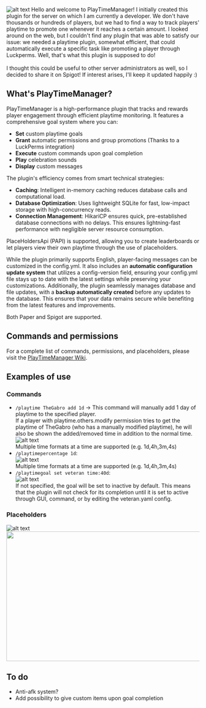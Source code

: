![alt text](https://i.imgur.com/cMGDraE.png "PlayTime Logo")
Hello and welcome to PlayTimeManager! I initially created this plugin for the server on which I am currently a developer. We don't have thousands or hundreds of players, but we had to find a way to track players' playtime to promote one whenever it reaches a certain amount. I looked around on the web, but I couldn't find any plugin that was able to satisfy our issue: we needed a playtime plugin, somewhat efficient, that could automatically execute a specific task like promoting a player through Luckperms. Well, that's what this plugin is supposed to do! <br> <br>
I thought this could be useful to other server administrators as well, so I decided to share it on Spigot! If interest arises, I'll keep it updated happily :)
## What's PlayTimeManager?
PlayTimeManager is a high-performance plugin that tracks and rewards player engagement through efficient playtime monitoring. It features a comprehensive goal system where you can:
-   **Set** custom playtime goals
-   **Grant** automatic permissions and group promotions (Thanks to a LuckPerms integration)
-   **Execute** custom commands upon goal completion
-   **Play** celebration sounds
-   **Display** custom messages

The plugin's efficiency comes from smart technical strategies:
- **Caching**: Intelligent in-memory caching reduces database calls and computational load.
- **Database Optimization**: Uses lightweight SQLite for fast, low-impact storage with high-concurrency reads.
- **Connection Management**: HikariCP ensures quick, pre-established database connections with no delays.
This ensures lightning-fast performance with negligible server resource consumption.


PlaceHoldersApi (PAPI) is supported, allowing you to create leaderboards or let players view their own playtime through the use of placeholders.

While the plugin primarily supports English, player-facing messages can be customized in the config.yml. It also includes an **automatic configuration update system** that utilizes a config-version field, ensuring your config.yml file stays up to date with the latest settings while preserving your customizations. Additionally, the plugin seamlessly manages database and file updates, with a **backup automatically created** before any updates to the database. This ensures that your data remains secure while benefiting from the latest features and improvements.

Both Paper and Spigot are supported.


## Commands and permissions
For a complete list of commands, permissions, and placeholders, please visit the [PlayTimeManager Wiki](https://github.com/TheGaBr0/PlayTimeManager/wiki).

## Examples of use
### Commands
* `/playtime TheGabro add 1d` -> This command will manually add 1 day of playtime to the specified player. <br> If a player with playtime.others.modify permission tries to get the playtime of TheGabro (who has a manually modified playtime), he will also be shown the added/removed time in addition to the normal time. <br> ![alt text](https://i.imgur.com/Aqd1Yh3.png "PlayTime addition example") <br> Multiple time formats at a time are supported (e.g. 1d,4h,3m,4s)
* `/playtimepercentage 1d`: <br> ![alt text](https://i.imgur.com/wQndA7j.png "PlayTime percentage example") <br> Multiple time formats at a time are supported (e.g. 1d,4h,3m,4s)
* `/playtimegoal set veteran time:40d`: <br> ![alt text](https://i.imgur.com/1GQEfed.png "Goal creation example") <br> If not specified, the goal will be set to inactive by default. This means that the plugin will not check for its completion until it is set to active through GUI, command, or by editing the veteran.yaml config.
### Placeholders
![alt text](https://i.imgur.com/tbK5mH4.gif "PlayTime Leaderboard example")
<img src="https://i.imgur.com/eISyulb.gif" width="600" height="338"/>

## To do
- Anti-afk system?
- Add possibility to give custom items upon goal completion 
